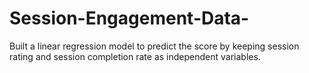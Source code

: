 # Session-Engagement-Data-
Built a linear regression model to predict the score by keeping session rating and session completion rate as independent variables.
